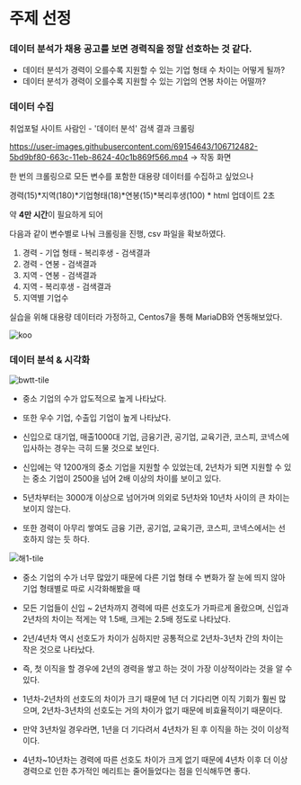 # 주제 선정

### 데이터 분석가 채용 공고를 보면 경력직을 정말 선호하는 것 같다.

- 데이터 분석가 경력이 오를수록 지원할 수 있는 기업 형태 수 차이는 어떻게 될까?
- 데이터 분석가 경력이 오를수록 지원할 수 있는 기업의 연봉 차이는 어떨까?



### 데이터 수집

취업포털 사이트 사람인 - '데이터 분석' 검색 결과 크롤링

https://user-images.githubusercontent.com/69154643/106712482-5bd9bf80-663c-11eb-8624-40c1b869f566.mp4
-> 작동 화면

한 번의 크롤링으로 모든 변수를 포함한 대용량 데이터를 수집하고 싶었으나

경력(15)*지역(180)*기업형태(18)*연봉(15)*복리후생(100) * html 업데이트 2초

약 **4만 시간**이 필요하게 되어

다음과 같이 변수별로 나눠 크롤링을 진행, csv 파일을 확보하였다.

1. 경력 - 기업 형태 - 복리후생 - 검색결과
2. 경력 - 연봉 - 검색결과
3. 지역 - 연봉 - 검색결과
4. 지역 - 복리후생 - 검색결과
5. 지역별 기업수

실습을 위해 대용량 데이터라 가정하고,
Centos7을 통해 MariaDB와 연동해보았다.

![koo](https://user-images.githubusercontent.com/69154643/106714481-4023e880-663f-11eb-8ed9-a22cc0e591dd.JPG)

### 데이터 분석 & 시각화

![bwtt-tile](https://user-images.githubusercontent.com/69154643/106743554-e680e580-6661-11eb-8d4f-5218f35659cc.JPG)


- 중소 기업의 수가 압도적으로 높게 나타났다.

- 또한 우수 기업, 수출입 기업이 높게 나타났다.

- 신입으로 대기업, 매출1000대 기업, 금융기관, 공기업, 교육기관, 코스피, 코넥스에 입사하는 경우는 극히 드물 것으로 보인다.

- 신입에는 약 1200개의 중소 기업을 지원할 수 있었는데, 2년차가 되면 지원할 수 있는 중소 기업이 2500을 넘어 2배 이상의 차이를 보이고 있다.

- 5년차부터는 3000개 이상으로 넘어가며 의외로 5년차와 10년차 사이의 큰 차이는 보이지 않는다.

- 또한 경력이 아무리 쌓여도 금융 기관, 공기업, 교육기관, 코스피, 코넥스에서는 선호하지 않는 듯 하다.

![해1-tile](https://user-images.githubusercontent.com/69154643/106747093-c869b400-6666-11eb-839d-544cf13a23f8.JPG)

- 중소 기업의 수가 너무 많았기 때문에 다른 기업 형태 수 변화가 잘 눈에 띄지 않아 기업 형태별로 따로 시각화해봤을 때

- 모든 기업들이 신입 ~ 2년차까지 경력에 따른 선호도가 가파르게 올랐으며, 신입과 2년차의 차이는 적게는 약 1.5배, 크게는 2.5배 정도로 나타났다.

- 2년/4년차 역시 선호도가 차이가 심하지만 공통적으로 2년차-3년차 간의 차이는 작은 것으로 나타났다.

- 즉, 첫 이직을 할 경우에 2년의 경력을 쌓고 하는 것이 가장 이상적이라는 것을 알 수 있다.

- 1년차-2년차의 선호도의 차이가 크기 때문에 1년 더 기다리면 이직 기회가 훨씬 많으며, 2년차-3년차의 선호도는 거의 차이가 없기 때문에 비효율적이기 때문이다.

- 만약 3년차일 경우라면, 1년을 더 기다려서 4년차가 된 후 이직을 하는 것이 이상적이다.

- 4년차~10년차는 경력에 따른 선호도 차이가 크게 없기 때문에 4년차 이후 더 이상 경력으로 인한 추가적인 메리트는 줄어들었다는 점을 인식해두면 좋다.
